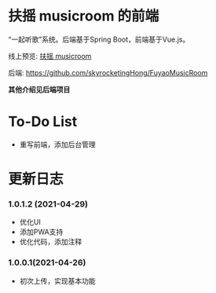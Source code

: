 # 扶摇 musicroom 的前端
“一起听歌”系统。后端基于Spring Boot，前端基于Vue.js。

线上预览: [扶摇 musicroom](https://music.skyrocketing.ninja)

后端: https://github.com/skyrocketingHong/FuyaoMusicRoom

**其他介绍见后端项目**

# To-Do List
  - 重写前端，添加后台管理

# 更新日志
### 1.0.1.2 (2021-04-29)
- 优化UI
- 添加PWA支持
- 优化代码，添加注释

### 1.0.0.1(2021-04-26)
- 初次上传，实现基本功能
